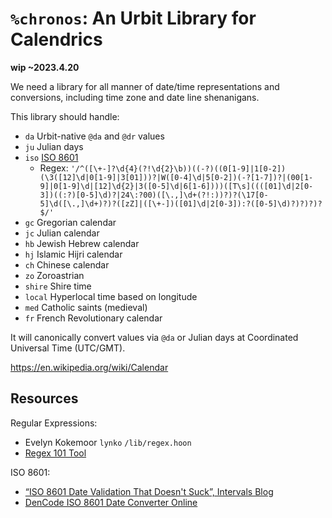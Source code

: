 #   `%chronos`:  An Urbit Library for Calendrics

**wip ~2023.4.20**

We need a library for all manner of date/time representations and conversions, including time zone and date line shenanigans.

This library should handle:

- `da` Urbit-native `@da` and `@dr` values
- `ju` Julian days
- `iso` [ISO 8601](https://en.wikipedia.org/wiki/ISO_8601)
  - Regex:  `'/^([\+-]?\d{4}(?!\d{2}\b))((-?)((0[1-9]|1[0-2])(\3([12]\d|0[1-9]|3[01]))?|W([0-4]\d|5[0-2])(-?[1-7])?|(00[1-9]|0[1-9]\d|[12]\d{2}|3([0-5]\d|6[1-6])))([T\s]((([01]\d|2[0-3])((:?)[0-5]\d)?|24\:?00)([\.,]\d+(?!:))?)?(\17[0-5]\d([\.,]\d+)?)?([zZ]|([\+-])([01]\d|2[0-3]):?([0-5]\d)?)?)?)?$/'`
- `gc` Gregorian calendar
- `jc` Julian calendar
- `hb` Jewish Hebrew calendar
- `hj` Islamic Hijri calendar
- `ch` Chinese calendar
- `zo` Zoroastrian
- `shire` Shire time
- `local` Hyperlocal time based on longitude
- `med` Catholic saints (medieval)
- `fr` French Revolutionary calendar

It will canonically convert values via `@da` or Julian days at Coordinated Universal Time (UTC/GMT).

https://en.wikipedia.org/wiki/Calendar




##  Resources

Regular Expressions:

- Evelyn Kokemoor `lynko` `/lib/regex.hoon`
- [Regex 101 Tool](https://regex101.com/)

ISO 8601:

- [“ISO 8601 Date Validation That Doesn't Suck”, Intervals Blog](https://www.myintervals.com/blog/2009/05/20/iso-8601-date-validation-that-doesnt-suck/)
- [DenCode ISO 8601 Date Converter Online](https://dencode.com/en/date/iso8601)
